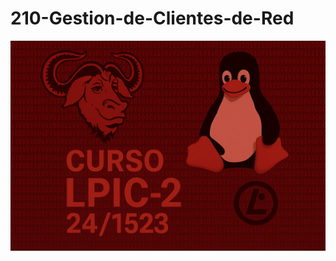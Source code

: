 # 210-Gestion-de-Clientes-de-Red
![LPI Logo](../../../wallpaper/logo_LPI2.png "Logo de Linux Professional Institute")

